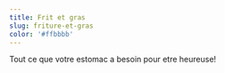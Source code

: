 ```yaml
---
title: Frit et gras
slug: friture-et-gras
color: '#ffbbbb'
---
```



Tout ce que votre estomac a besoin pour etre heureuse!